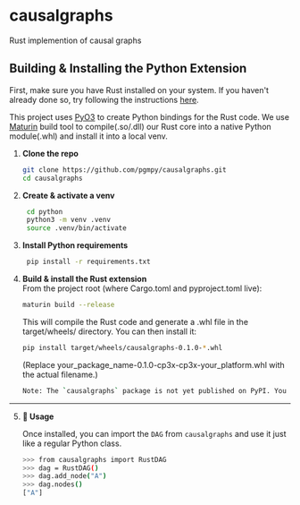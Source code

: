 # causalgraphs
Rust implemention of causal graphs


## Building & Installing the Python Extension

First, make sure you have Rust installed on your system. If you haven't already done so, try following the instructions [here](https://www.rust-lang.org/tools/install).


This project uses [PyO3](https://pyo3.rs/v0.25.1/) to create Python bindings for the Rust code.
We use [Maturin](https://github.com/PyO3/maturin) build tool to compile(.so/.dll) our Rust core into a native Python module(.whl) and install it into a local venv. 

1. **Clone the repo**  
   ```bash
   git clone https://github.com/pgmpy/causalgraphs.git
   cd causalgraphs
   ```

2. **Create & activate a venv**  
   ```bash
    cd python
    python3 -m venv .venv
    source .venv/bin/activate
   ```
3. **Install Python requirements**  
   ```bash
    pip install -r requirements.txt
   ```
4. **Build & install the Rust extension**  
   From the project root (where Cargo.toml and pyproject.toml live):
      ```bash
      maturin build --release
      ```
   This will compile the Rust code and generate a .whl file in the target/wheels/ directory. You can then install it:

      ```bash
      pip install target/wheels/causalgraphs-0.1.0-*.whl
      ```

      (Replace your_package_name-0.1.0-cp3x-cp3x-your_platform.whl with the actual filename.)

      ```bash
      Note: The `causalgraphs` package is not yet published on PyPI. You must install it from the locally built wheel as shown above while the project is in active development.
      ```
---

5. **🚀 Usage**

   Once installed, you can import the `DAG` from `causalgraphs` and use it just like a regular Python class.
      ```bash
      >>> from causalgraphs import RustDAG
      >>> dag = RustDAG()
      >>> dag.add_node("A")
      >>> dag.nodes()
      ["A"]
      ```

